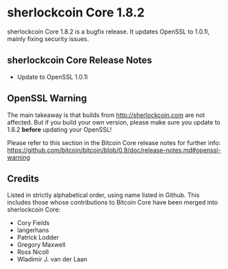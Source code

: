 # sherlockcoin Core 1.8.2

sherlockcoin Core 1.8.2 is a bugfix release. It updates OpenSSL to 1.0.1l, mainly fixing security issues.

## sherlockcoin Core Release Notes

* Update to OpenSSL 1.0.1l


## OpenSSL Warning

The main takeaway is that builds from http://sherlockcoin.com are not affected. But if you build your own version,
please make sure you update to 1.8.2 **before** updating your OpenSSL!

Please refer to this section in the Bitcoin Core release notes for further info: https://github.com/bitcoin/bitcoin/blob/0.9/doc/release-notes.md#openssl-warning


## Credits

Listed in strictly alphabetical order, using name listed in Github. This
includes those whose contributions to Bitcoin Core have been merged
into sherlockcoin Core:

* Cory Fields
* langerhans
* Patrick Lodder
* Gregory Maxwell
* Ross Nicoll
* Wladimir J. van der Laan
